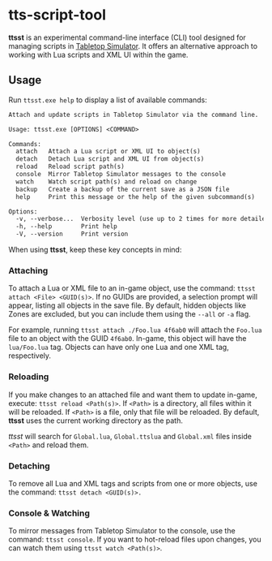# tts-script-tool

**ttsst** is an experimental command-line interface (CLI) tool designed for managing scripts in [Tabletop Simulator](https://www.tabletopsimulator.com/).
It offers an alternative approach to working with Lua scripts and XML UI within the game.

## Usage

Run `ttsst.exe help` to display a list of available commands:

```txt
Attach and update scripts in Tabletop Simulator via the command line.

Usage: ttsst.exe [OPTIONS] <COMMAND>

Commands:
  attach   Attach a Lua script or XML UI to object(s)
  detach   Detach Lua script and XML UI from object(s)
  reload   Reload script path(s)
  console  Mirror Tabletop Simulator messages to the console
  watch    Watch script path(s) and reload on change
  backup   Create a backup of the current save as a JSON file
  help     Print this message or the help of the given subcommand(s)

Options:
  -v, --verbose...  Verbosity level (use up to 2 times for more detailed output)
  -h, --help        Print help
  -V, --version     Print version
```

When using **ttsst**, keep these key concepts in mind:

### Attaching

To attach a Lua or XML file to an in-game object, use the command: `ttsst attach <File> <GUID(s)>`.
If no GUIDs are provided, a selection prompt will appear, listing all objects in the save file.
By default, hidden objects like Zones are excluded, but you can include them using the `--all` or `-a` flag.

For example, running `ttsst attach ./Foo.lua 4f6ab0` will attach the `Foo.lua` file to an object with the GUID `4f6ab0`.
In-game, this object will have the `lua/Foo.lua` tag. Objects can have only one Lua and one XML tag, respectively.

### Reloading

If you make changes to an attached file and want them to update in-game, execute: `ttsst reload <Path(s)>`.
If `<Path>` is a directory, all files within it will be reloaded. If `<Path>` is a file, only that file will be reloaded.
By default, **ttsst** uses the current working directory as the path.

*ttsst* will search for `Global.lua`, `Global.ttslua` and `Global.xml` files inside `<Path>` and reload them.

### Detaching

To remove all Lua and XML tags and scripts from one or more objects, use the command: `ttsst detach <GUID(s)>.`

### Console & Watching

To mirror messages from Tabletop Simulator to the console, use the command: `ttsst console`.
If you want to hot-reload files upon changes, you can watch them using `ttsst watch <Path(s)>`.
